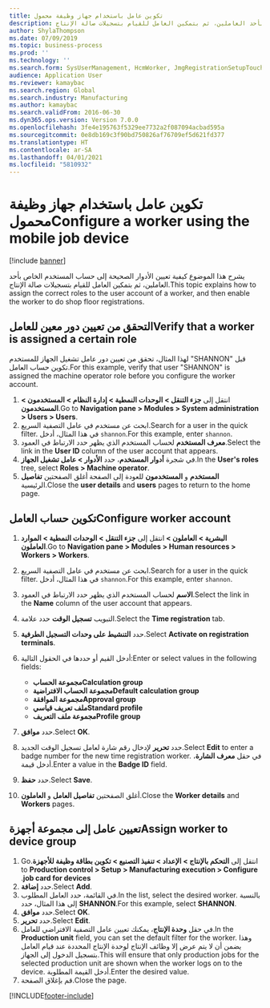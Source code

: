 ```yaml
---
title: تكوين عامل باستخدام جهاز وظيفة محمول
description: يشرح هذا الموضوع كيفية تعيين الأدوار الصحيحة إلى حساب المستخدم الخاص بأحد العاملين، ثم بتمكين العامل للقيام بتسجيلات صالة الإنتاج‬.
author: ShylaThompson
ms.date: 07/09/2019
ms.topic: business-process
ms.prod: ''
ms.technology: ''
ms.search.form: SysUserManagement, HcmWorker, JmgRegistrationSetupTouch, JmgRegistrationSetupAssignUsers
audience: Application User
ms.reviewer: kamaybac
ms.search.region: Global
ms.search.industry: Manufacturing
ms.author: kamaybac
ms.search.validFrom: 2016-06-30
ms.dyn365.ops.version: Version 7.0.0
ms.openlocfilehash: 3fe4e195763f5329ee7732a2f087094acbad595a
ms.sourcegitcommit: 0e8db169c3f90bd750826af76709ef5d621fd377
ms.translationtype: HT
ms.contentlocale: ar-SA
ms.lasthandoff: 04/01/2021
ms.locfileid: "5810932"
---
```

# <a name="configure-a-worker-using-the-mobile-job-device"></a><span data-ttu-id="0d7c3-103">تكوين عامل باستخدام جهاز وظيفة محمول</span><span class="sxs-lookup"><span data-stu-id="0d7c3-103">Configure a worker using the mobile job device</span></span>

[!include [banner](../../includes/banner.md)]

<span data-ttu-id="0d7c3-104">يشرح هذا الموضوع كيفية تعيين الأدوار الصحيحة إلى حساب المستخدم الخاص بأحد العاملين، ثم بتمكين العامل للقيام بتسجيلات صالة الإنتاج‬.</span><span class="sxs-lookup"><span data-stu-id="0d7c3-104">This topic explains how to assign the correct roles to the user account of a worker, and then enable the worker to do shop floor registrations.</span></span>

## <a name="verify-that-a-worker-is-assigned-a-certain-role"></a><span data-ttu-id="0d7c3-105">التحقق من تعيين دور معين للعامل</span><span class="sxs-lookup"><span data-stu-id="0d7c3-105">Verify that a worker is assigned a certain role</span></span>

<span data-ttu-id="0d7c3-106">لهذا المثال، تحقق من تعيين دور عامل تشغيل الجهاز للمستخدم "SHANNON" قبل تكوين حساب العامل.</span><span class="sxs-lookup"><span data-stu-id="0d7c3-106">For this example, verify that user "SHANNON" is assigned the machine operator role before you configure the worker account.</span></span>

1. <span data-ttu-id="0d7c3-107">انتقل إلى **جزء التنقل > الوحدات النمطية > إدارة النظام > المستخدمون > المستخدمون**.</span><span class="sxs-lookup"><span data-stu-id="0d7c3-107">Go to **Navigation pane > Modules > System administration > Users > Users**.</span></span>
2. <span data-ttu-id="0d7c3-108">ابحث عن مستخدم في عامل التصفية السريع.</span><span class="sxs-lookup"><span data-stu-id="0d7c3-108">Search for a user in the quick filter.</span></span> <span data-ttu-id="0d7c3-109">في هذا المثال، أدخل `shannon`.</span><span class="sxs-lookup"><span data-stu-id="0d7c3-109">For this example, enter `shannon`.</span></span>
3. <span data-ttu-id="0d7c3-110">حدد الارتباط في العمود‏‎ **معرف المستخدم** لحساب المستخدم الذي يظهر.</span><span class="sxs-lookup"><span data-stu-id="0d7c3-110">Select the link in the **User ID** column of the user account that appears.</span></span>
4. <span data-ttu-id="0d7c3-111">في شجرة **أدوار المستخدم**، حدد **الأدوار > عامل تشغيل الجهاز**.</span><span class="sxs-lookup"><span data-stu-id="0d7c3-111">In the **User's roles** tree, select **Roles > Machine operator**.</span></span>
5. <span data-ttu-id="0d7c3-112">أغلق الصفحتين **تفاصيل‏‎ المستخدم** و **المستخدمون** للعودة إلى الصفحة الرئيسية.</span><span class="sxs-lookup"><span data-stu-id="0d7c3-112">Close the **user details** and **users** pages to return to the home page.</span></span>

## <a name="configure-worker-account"></a><span data-ttu-id="0d7c3-113">تكوين حساب العامل</span><span class="sxs-lookup"><span data-stu-id="0d7c3-113">Configure worker account</span></span>
1. <span data-ttu-id="0d7c3-114">انتقل إلى **جزء التنقل > الوحدات النمطية > الموارد‏‎ البشرية > العاملون > العاملون**.</span><span class="sxs-lookup"><span data-stu-id="0d7c3-114">Go to **Navigation pane > Modules > Human resources > Workers > Workers**.</span></span>
2. <span data-ttu-id="0d7c3-115">ابحث عن مستخدم في عامل التصفية السريع.</span><span class="sxs-lookup"><span data-stu-id="0d7c3-115">Search for a user in the quick filter.</span></span> <span data-ttu-id="0d7c3-116">في هذا المثال، أدخل `shannon`.</span><span class="sxs-lookup"><span data-stu-id="0d7c3-116">For this example, enter `shannon`.</span></span>
3. <span data-ttu-id="0d7c3-117">حدد الارتباط في العمود‏‎ **الاسم** لحساب المستخدم الذي يظهر.</span><span class="sxs-lookup"><span data-stu-id="0d7c3-117">Select the link in the **Name** column of the user account that appears.</span></span>
4. <span data-ttu-id="0d7c3-118">حدد علامة‏‎ التبويب **تسجيل الوقت**.</span><span class="sxs-lookup"><span data-stu-id="0d7c3-118">Select the **Time registration** tab.</span></span>
5. <span data-ttu-id="0d7c3-119">حدد **التنشيط على وحدات التسجيل الطرفية‬**.</span><span class="sxs-lookup"><span data-stu-id="0d7c3-119">Select **Activate on registration terminals**.</span></span>
6. <span data-ttu-id="0d7c3-120">أدخل القيم أو حددها في الحقول التالية:</span><span class="sxs-lookup"><span data-stu-id="0d7c3-120">Enter or select values in the following fields:</span></span>  

    - <span data-ttu-id="0d7c3-121">**مجموعة الحساب**</span><span class="sxs-lookup"><span data-stu-id="0d7c3-121">**Calculation group**</span></span>  
    - <span data-ttu-id="0d7c3-122">**مجموعة الحساب الافتراضية**</span><span class="sxs-lookup"><span data-stu-id="0d7c3-122">**Default calculation group**</span></span>  
    - <span data-ttu-id="0d7c3-123">**مجموعة الموافقة**</span><span class="sxs-lookup"><span data-stu-id="0d7c3-123">**Approval group**</span></span>  
    - <span data-ttu-id="0d7c3-124">**ملف تعريف قياسي**</span><span class="sxs-lookup"><span data-stu-id="0d7c3-124">**Standard profile**</span></span>  
    - <span data-ttu-id="0d7c3-125">**مجموعة ملف التعريف**</span><span class="sxs-lookup"><span data-stu-id="0d7c3-125">**Profile group**</span></span>  

7. <span data-ttu-id="0d7c3-126">حدد **موافق**.</span><span class="sxs-lookup"><span data-stu-id="0d7c3-126">Select **OK**.</span></span>
8. <span data-ttu-id="0d7c3-127">حدد **تحرير** لإدخال رقم شارة لعامل تسجيل الوقت الجديد.</span><span class="sxs-lookup"><span data-stu-id="0d7c3-127">Select **Edit** to enter a badge number for the new time registration worker.</span></span> <span data-ttu-id="0d7c3-128">في حقل **معرف الشارة**، أدخل قيمة.</span><span class="sxs-lookup"><span data-stu-id="0d7c3-128">Enter a value in the **Badge ID** field.</span></span>
9. <span data-ttu-id="0d7c3-129">حدد **حفظ**.</span><span class="sxs-lookup"><span data-stu-id="0d7c3-129">Select **Save**.</span></span>
10. <span data-ttu-id="0d7c3-130">أغلق الصفحتين **تفاصيل العامل** و **العاملون**.</span><span class="sxs-lookup"><span data-stu-id="0d7c3-130">Close the **Worker details** and **Workers** pages.</span></span>

## <a name="assign-worker-to-device-group"></a><span data-ttu-id="0d7c3-131">تعيين عامل إلى مجموعة أجهزة</span><span class="sxs-lookup"><span data-stu-id="0d7c3-131">Assign worker to device group</span></span>
1. <span data-ttu-id="0d7c3-132">انتقل إلى **التحكم بالإنتاج > الإعداد > ‏‫تنفيذ التصنيع‬ > ‏‫تكوين بطاقة وظيفة للأجهزة**.</span><span class="sxs-lookup"><span data-stu-id="0d7c3-132">Go to **Production control > Setup > Manufacturing execution > Configure job card for devices**.</span></span>
2. <span data-ttu-id="0d7c3-133">حدد **إضافة**.</span><span class="sxs-lookup"><span data-stu-id="0d7c3-133">Select **Add**.</span></span>
3. <span data-ttu-id="0d7c3-134">في القائمة، حدد العامل المطلوب.</span><span class="sxs-lookup"><span data-stu-id="0d7c3-134">In the list, select the desired worker.</span></span> <span data-ttu-id="0d7c3-135">بالنسبة إلى هذا المثال، حدد **SHANNON‎**.</span><span class="sxs-lookup"><span data-stu-id="0d7c3-135">For this example, select **SHANNON**.</span></span>
4. <span data-ttu-id="0d7c3-136">حدد **موافق**.</span><span class="sxs-lookup"><span data-stu-id="0d7c3-136">Select **OK**.</span></span>
5. <span data-ttu-id="0d7c3-137">حدد **تحرير**.</span><span class="sxs-lookup"><span data-stu-id="0d7c3-137">Select **Edit**.</span></span>
6. <span data-ttu-id="0d7c3-138">في حقل **وحدة الإنتاج**، يمكنك تعيين عامل التصفية الافتراضي للعامل.</span><span class="sxs-lookup"><span data-stu-id="0d7c3-138">In the **Production unit** field, you can set the default filter for the worker.</span></span> <span data-ttu-id="0d7c3-139">وهذا يضمن أن لا يتم عرض إلا وظائف الإنتاج لوحدة الإنتاج المحددة عند قيام العامل بتسجيل الدخول إلى الجهاز.</span><span class="sxs-lookup"><span data-stu-id="0d7c3-139">This will ensure that only production jobs for the selected production unit are shown when the worker logs on to the device.</span></span> <span data-ttu-id="0d7c3-140">أدخل القيمة المطلوبة.</span><span class="sxs-lookup"><span data-stu-id="0d7c3-140">Enter the desired value.</span></span>
7. <span data-ttu-id="0d7c3-141">قم بإغلاق الصفحة.</span><span class="sxs-lookup"><span data-stu-id="0d7c3-141">Close the page.</span></span>



[!INCLUDE[footer-include](../../../includes/footer-banner.md)]
